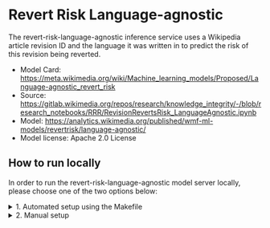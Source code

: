 # Revert Risk Language-agnostic

The revert-risk-language-agnostic inference service uses a Wikipedia article revision ID and the language it was written in to predict the risk of this revision being reverted.

* Model Card: https://meta.wikimedia.org/wiki/Machine_learning_models/Proposed/Language-agnostic_revert_risk
* Source: https://gitlab.wikimedia.org/repos/research/knowledge_integrity/-/blob/research_notebooks/RRR/RevisionRevertsRisk_LanguageAgnostic.ipynb
* Model: https://analytics.wikimedia.org/published/wmf-ml-models/revertrisk/language-agnostic/
* Model license: Apache 2.0 License


## How to run locally
In order to run the revert-risk-language-agnostic model server locally, please choose one of the two options below:

<details>
<summary>1. Automated setup using the Makefile</summary>

### 1.1. Build
In the first terminal run:
```console
make revertrisk-language-agnostic
```
This build process will set up: a Python venv, install dependencies, download the model(s), and run the server.

### 1.2. Query
On the second terminal query the isvc using:
```console
curl localhost:8080/v1/models/revertrisk-language-agnostic:predict -i -X POST -d '{"lang": "en", "rev_id": 12345}'
```

### 1.3. Remove
If you would like to remove the setup run:
```console
MODEL_TYPE=revertrisk make clean
```
</details>

<details>
<summary>2. Manual setup</summary>

### 2.1. Build Python venv and install dependencies
First add the top level directory of the repo to the PYTHONPATH:
```console
export PYTHONPATH=$PYTHONPATH:.
```

Create a virtual environment and install the dependencies using:
```console
python -m venv .venv
source .venv/bin/activate
pip install -r revert_risk_model/model_server/revertrisk/requirements.txt
```


### 2.2. Download the model
Download the `model.pkl` from the link below and place it in the same directory named PATH_TO_MODEL_DIR.
https://analytics.wikimedia.org/published/wmf-ml-models/revertrisk/language-agnostic/

### 2.3. Run the server
We can run the server locally with:
```console
MODEL_PATH=<PATH_TO_MODEL_DIR/model.pkl> MODEL_NAME=revertrisk-language-agnostic python revert_risk_model/model_server/model.py
```

On a separate terminal we can make a request to the server with:
```console
curl -s localhost:8080/v1/models/revertrisk-language-agnostic:predict -X POST -d '{"lang": "en", "rev_id": 12345}' -i --header "Content-type: application/json"
```

### 2.4. Batch inference
If you want to use batch inference to request multiple predictions using a single request, set the `USE_BATCHER` environment variable to True when launching the model server:
```console
MODEL_PATH=<PATH_TO_MODEL_DIR/model.pkl> MODEL_NAME=revertrisk-language-agnostic USE_BATCHER=True python revert_risk_model/model_server/model.py
```

We have a different input schema for batch inference. For example, the input should be in JSON format as shown below:
```json
{
    "instances": [
      {
        "lang": "en",
        "rev_id": 123456
      },
      {
        "lang": "en",
        "rev_id": 23456
      },
      {
        "lang": "en",
        "rev_id": 12345
      }
    ]
}
```
</details>
